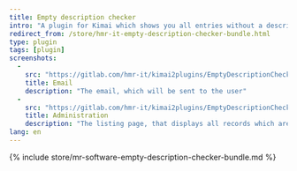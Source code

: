 ```yaml
---
title: Empty description checker
intro: "A plugin for Kimai which shows you all entries without a description + email notification for users to ask them to add a description."
redirect_from: /store/hmr-it-empty-description-checker-bundle.html
type: plugin
tags: [plugin]
screenshots:
  - 
    src: "https://gitlab.com/hmr-it/kimai2plugins/EmptyDescriptionCheckerBundle/raw/master/_screenshots/email.jpg"
    title: Email 
    description: "The email, which will be sent to the user" 
  - 
    src: "https://gitlab.com/hmr-it/kimai2plugins/EmptyDescriptionCheckerBundle/raw/master/_screenshots/kimai_web.jpg"
    title: Administration
    description: "The listing page, that displays all records which are missing a description"
lang: en
---
```


{% include store/mr-software-empty-description-checker-bundle.md %}
